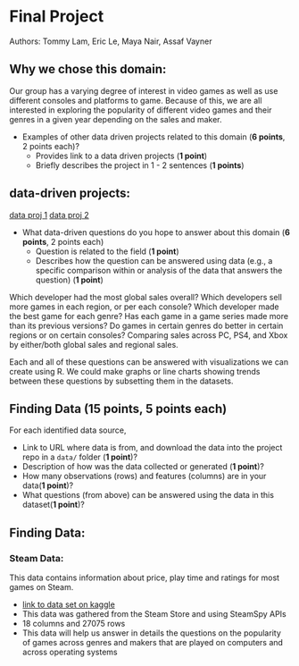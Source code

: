# Final Project

Authors: Tommy Lam, Eric Le, Maya Nair, Assaf Vayner

## Why we chose this domain:
Our group has a varying degree of interest in video games as well as use different consoles and platforms to game. Because of this, we are all interested in exploring the popularity of different video games and their genres in a given year depending on the sales and maker.

- Examples of other data driven projects related to this domain (**6 points**, 2 points each)?
    - Provides link to a data driven projects (**1 point**)
    - Briefly describes the project in 1 - 2 sentences (**1 points**)

## data-driven projects:
 [data proj 1](https://www.microsoft.com/en-us/research/wp-content/uploads/2016/02/zimmermann-chigur-2012.pdf)
 [data proj 2](http://gamestudies.org/1101/articles/medler)

- What data-driven questions do you hope to answer about this domain (**6 points**, 2 points each)
    - Question is related to the field (**1 point**)
    - Describes how the question can be answered using data (e.g., a specific comparison within or analysis of the data that answers the question) (**1 point**)

Which developer had the most global sales overall? 
Which developers sell more games in each region, or per each console?
Which developer made the best game for each genre?
Has each game in a game series made more than its previous versions?
Do games in certain genres do better in certain regions or on certain consoles?
Comparing sales across PC, PS4, and Xbox by either/both global sales and regional sales.

Each and all of these questions can be answered with visualizations we can create using R. 
We could make graphs or line charts showing trends between these questions by subsetting them in the datasets.

## Finding Data (**15 points**, 5 points each)
For each identified data source, 
- Link to URL where data is from, and download the data into the project repo in a `data/` folder (**1 point**)?
- Description of how was the data collected or generated (**1 point**)?
- How many observations (rows) and features (columns) are in your data(**1 point**)?
- What questions (from above) can be answered using the data in this dataset(**1 point**)?

## Finding Data:

### Steam Data:
This data contains information about price, play time and ratings for most games on Steam.
- [link to data set on kaggle](https://www.kaggle.com/nikdavis/steam-store-games#steam.csv)
- This data was gathered from the Steam Store and using SteamSpy APIs
- 18 columns and 27075 rows
- This data will help us answer in details the questions on the popularity of games across genres and makers that are played on computers and across operating systems